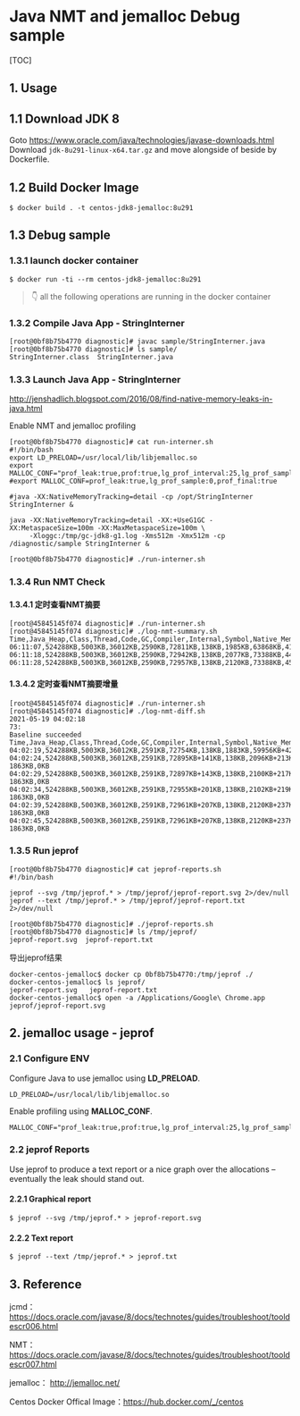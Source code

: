 # Java NMT and jemalloc Debug sample
[TOC]

## 1. Usage

## 1.1 Download JDK 8

Goto https://www.oracle.com/java/technologies/javase-downloads.html
Download `jdk-8u291-linux-x64.tar.gz` and move alongside of beside by Dockerfile.


## 1.2 Build Docker Image

```shell
$ docker build . -t centos-jdk8-jemalloc:8u291
```

## 1.3 Debug sample

### 1.3.1 launch docker container

```shell
$ docker run -ti --rm centos-jdk8-jemalloc:8u291
```

>  👇 all the following operations are running in the docker container

### 1.3.2 Compile Java App - StringInterner

```shell
[root@0bf8b75b4770 diagnostic]# javac sample/StringInterner.java
[root@0bf8b75b4770 diagnostic]# ls sample/
StringInterner.class  StringInterner.java
```

### 1.3.3 Launch Java App - StringInterner

http://jenshadlich.blogspot.com/2016/08/find-native-memory-leaks-in-java.html

Enable NMT and jemalloc profiling

```shell
[root@0bf8b75b4770 diagnostic]# cat run-interner.sh
#!/bin/bash
export LD_PRELOAD=/usr/local/lib/libjemalloc.so
export MALLOC_CONF="prof_leak:true,prof:true,lg_prof_interval:25,lg_prof_sample:18,prof_prefix:/tmp/jeprof"
#export MALLOC_CONF=prof_leak:true,lg_prof_sample:0,prof_final:true

#java -XX:NativeMemoryTracking=detail -cp /opt/StringInterner StringInterner &

java -XX:NativeMemoryTracking=detail -XX:+UseG1GC -XX:MetaspaceSize=100m -XX:MaxMetaspaceSize=100m \
     -Xloggc:/tmp/gc-jdk8-g1.log -Xms512m -Xmx512m -cp /diagnostic/sample StringInterner &

[root@0bf8b75b4770 diagnostic]# ./run-interner.sh
```

### 1.3.4 Run NMT Check

#### 1.3.4.1 定时查看NMT摘要

```shell
[root@45845145f074 diagnostic]# ./run-interner.sh
[root@45845145f074 diagnostic]# ./log-nmt-summary.sh
Time,Java_Heap,Class,Thread,Code,GC,Compiler,Internal,Symbol,Native_Memory_Tracking,Arena_Chunk,Unknown
06:11:07,524288KB,5003KB,36012KB,2590KB,72811KB,138KB,1985KB,63868KB,413KB,195KB,0KB
06:11:18,524288KB,5003KB,36012KB,2590KB,72942KB,138KB,2077KB,73388KB,445KB,195KB,0KB
06:11:28,524288KB,5003KB,36012KB,2590KB,72957KB,138KB,2120KB,73388KB,450KB,195KB,0KB
```

#### 1.3.4.2 定时查看NMT摘要增量

```shell
[root@45845145f074 diagnostic]# ./run-interner.sh
[root@45845145f074 diagnostic]# ./log-nmt-diff.sh
2021-05-19 04:02:18
73:
Baseline succeeded
Time,Java_Heap,Class,Thread,Code,GC,Compiler,Internal,Symbol,Native_Memory_Tracking,Arena_Chunk,Unknown
04:02:19,524288KB,5003KB,36012KB,2591KB,72754KB,138KB,1883KB,59956KB+4296KB,419KB+32KB,2059KB,0KB
04:02:24,524288KB,5003KB,36012KB,2591KB,72895KB+141KB,138KB,2096KB+213KB,73452KB+17792KB,471KB+84KB,196KB-1863KB,0KB
04:02:29,524288KB,5003KB,36012KB,2591KB,72897KB+143KB,138KB,2100KB+217KB,73452KB+17792KB,472KB+85KB,196KB-1863KB,0KB
04:02:34,524288KB,5003KB,36012KB,2591KB,72955KB+201KB,138KB,2102KB+219KB,73452KB+17792KB,473KB+86KB,196KB-1863KB,0KB
04:02:39,524288KB,5003KB,36012KB,2591KB,72961KB+207KB,138KB,2120KB+237KB,73452KB+17792KB,475KB+88KB,196KB-1863KB,0KB
04:02:45,524288KB,5003KB,36012KB,2591KB,72961KB+207KB,138KB,2120KB+237KB,73452KB+17792KB,475KB+88KB,196KB-1863KB,0KB
```

### 1.3.5 Run jeprof

```shell
[root@0bf8b75b4770 diagnostic]# cat jeprof-reports.sh
#!/bin/bash

jeprof --svg /tmp/jeprof.* > /tmp/jeprof/jeprof-report.svg 2>/dev/null
jeprof --text /tmp/jeprof.* > /tmp/jeprof/jeprof-report.txt 2>/dev/null

[root@0bf8b75b4770 diagnostic]# ./jeprof-reports.sh
[root@0bf8b75b4770 diagnostic]# ls /tmp/jeprof/
jeprof-report.svg  jeprof-report.txt
```

导出jeprof结果

```shell
docker-centos-jemalloc$ docker cp 0bf8b75b4770:/tmp/jeprof ./
docker-centos-jemalloc$ ls jeprof/
jeprof-report.svg	jeprof-report.txt
docker-centos-jemalloc$ open -a /Applications/Google\ Chrome.app jeprof/jeprof-report.svg
```



## 2. jemalloc usage - jeprof

### 2.1 Configure ENV

Configure Java to use jemalloc using **LD_PRELOAD**.

```shell
LD_PRELOAD=/usr/local/lib/libjemalloc.so
```

Enable profiling using **MALLOC_CONF**.

```shell
MALLOC_CONF="prof_leak:true,prof:true,lg_prof_interval:25,lg_prof_sample:18,prof_prefix:/tmp/jeprof"
```

### 2.2 jeprof Reports

Use jeprof to produce a text report or a nice graph over the
allocations – eventually the leak should stand out.

#### 2.2.1 Graphical report

```shell
$ jeprof --svg /tmp/jeprof.* > jeprof-report.svg
```

#### 2.2.2 Text report

```shell
$ jeprof --text /tmp/jeprof.* > jeprof.txt
```

## 3. Reference

jcmd：https://docs.oracle.com/javase/8/docs/technotes/guides/troubleshoot/tooldescr006.html

NMT：https://docs.oracle.com/javase/8/docs/technotes/guides/troubleshoot/tooldescr007.html

jemalloc： http://jemalloc.net/

Centos Docker Offical Image：https://hub.docker.com/_/centos



